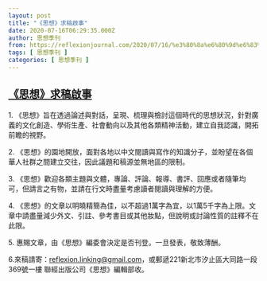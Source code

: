```yaml
---
layout: post
title: "《思想》求稿啟事"
date: 2020-07-16T06:29:35.000Z
author: 思想季刊
from: https://reflexionjournal.com/2020/07/16/%e3%80%8a%e6%80%9d%e6%83%b3%e3%80%8b%e6%b1%82%e7%a8%bf%e5%95%9f%e4%ba%8b/
tags: [ 思想季刊 ]
categories: [ 思想季刊 ]
---
```

<!--1594880975000-->
[《思想》求稿啟事](https://reflexionjournal.com/2020/07/16/%e3%80%8a%e6%80%9d%e6%83%b3%e3%80%8b%e6%b1%82%e7%a8%bf%e5%95%9f%e4%ba%8b/)
------

<div>
<p>1. 《思想》旨在透過論述與對話，呈現、梳理與檢討這個時代的思想狀況，針對廣義的文化創造、學術生產、社會動向以及其他各類精神活動，建立自我認識，開拓前瞻的視野。</p><p>2. 《思想》的園地開放，面對各地以中文閱讀與寫作的知識分子，並盼望在各個華人社群之間建立交往，因此議題和稿源並無地區的限制。</p><p>3. 《思想》歡迎各類主題與文體，專論、評論、報導、書評、回應或者隨筆均可，但請言之有物，並請在行文時盡量考慮讀者閱讀與理解的方便。</p><p>4. 《思想》的文章以明曉精簡為佳，以不超過1萬字為宜，以1萬5千字為上限。文章中請盡量減少外文、引註、參考書目或其他妝點，但說明或討論性質的註釋不在此限。</p><p>5. 惠賜文章，由《思想》編委會決定是否刊登。一旦發表，敬致薄酬。</p><p>6.來稿請寄：<a href="mailto:reflexion.linking@gmail.com">reflexion.linking@gmail.com</a>，或郵遞221新北市汐止區大同路一段369號一樓 聯經出版公司《思想》編輯部收。</p>
</div>
